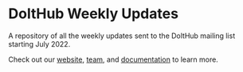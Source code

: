 # DoltHub Weekly Updates

A repository of all the weekly updates sent to the DoltHub mailing list starting July 2022.

Check out our [website](https://www.dolthub.com), [team](https://www.dolthub.com/team), and [documentation](https://docs.dolthub.com/introduction/what-is-dolt) to learn more.
